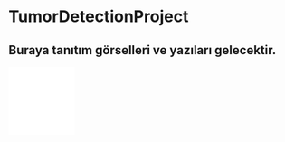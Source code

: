 # TumorDetectionProject
## Buraya tanıtım görselleri ve yazıları gelecektir.
![Tumor Sample](project_thesis/images/sample.png)
